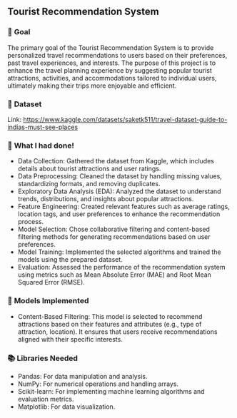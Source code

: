 ## Tourist Recommendation System

### 🎯 **Goal**

The primary goal of the Tourist Recommendation System is to provide personalized travel recommendations to users based on their preferences, past travel experiences, and interests. The purpose of this project is to enhance the travel planning experience by suggesting popular tourist attractions, activities, and accommodations tailored to individual users, ultimately making their trips more enjoyable and efficient.

### 🧵 **Dataset**

Link: https://www.kaggle.com/datasets/saketk511/travel-dataset-guide-to-indias-must-see-places

### 🧮 **What I had done!**

- Data Collection: Gathered the dataset from Kaggle, which includes details about tourist attractions and user ratings.
- Data Preprocessing: Cleaned the dataset by handling missing values, standardizing formats, and removing duplicates.
- Exploratory Data Analysis (EDA): Analyzed the dataset to understand trends, distributions, and insights about popular attractions.
- Feature Engineering: Created relevant features such as average ratings, location tags, and user preferences to enhance the recommendation process.
- Model Selection: Chose collaborative filtering and content-based filtering methods for generating recommendations based on user preferences.
- Model Training: Implemented the selected algorithms and trained the models using the prepared dataset.
- Evaluation: Assessed the performance of the recommendation system using metrics such as Mean Absolute Error (MAE) and Root Mean Squared Error (RMSE).

### 🚀 **Models Implemented**

- Content-Based Filtering: This model is selected to recommend attractions based on their features and attributes (e.g., type of attraction, location). It ensures that users receive recommendations aligned with their specific interests.

### 📚 **Libraries Needed**

- Pandas: For data manipulation and analysis.
- NumPy: For numerical operations and handling arrays.
- Scikit-learn: For implementing machine learning algorithms and evaluation metrics.
- Matplotlib: For data visualization.
